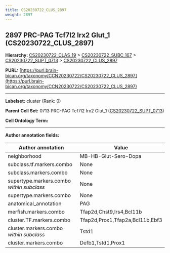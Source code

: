 ```yaml
---
title: CS20230722_CLUS_2897
weight: 2897
---
```

## 2897 PRC-PAG Tcf7l2 Irx2 Glut_1 (CS20230722_CLUS_2897)
<b>Hierarchy: </b>
[CS20230722_CLAS_19](../CS20230722_CLAS_19) >
[CS20230722_SUBC_167](../CS20230722_SUBC_167) >
[CS20230722_SUPT_0713](../CS20230722_SUPT_0713) >
[CS20230722_CLUS_2897](../CS20230722_CLUS_2897)

**PURL:** [https://purl.brain-bican.org/taxonomy/CCN20230722/CS20230722_CLUS_2897](https://purl.brain-bican.org/taxonomy/CCN20230722/CS20230722_CLUS_2897)

---


**Labelset:** cluster (Rank: 0)

**Parent Cell Set:** 0713 PRC-PAG Tcf7l2 Irx2 Glut_1 ([CS20230722_SUPT_0713](../CS20230722_SUPT_0713))



**Cell Ontology Term:** 

[MARKER GENES.]: #


---

[TRANSFERRED ANNOTATIONS.]: #


[AUTHOR ANNOTATION FIELDS.]: #


**Author annotation fields:**

| Author annotation | Value |
|-------------------|-------|
|neighborhood|MB-HB-Glut-Sero-Dopa|
|subclass.tf.markers.combo|None|
|subclass.markers.combo|None|
|supertype.markers.combo _within subclass_|None|
|supertype.markers.combo|None|
|anatomical_annotation|PAG|
|merfish.markers.combo|Tfap2d,Chst9,Irs4,Bcl11b|
|cluster.TF.markers.combo|Tfap2d,Prox1,Tfap2a,Bcl11b,Ebf3|
|cluster.markers.combo _within subclass_|Tstd1|
|cluster.markers.combo|Defb1,Tstd1,Prox1|

